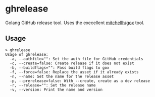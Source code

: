 # ghrelease

Golang GitHub release tool. Uses the execellent
[mitchellh/gox](https://github.com/mitchellh/gox) tool.

## Usage

```
> ghrelease
Usage of ghrelease:
  -a, --authfile="": Set the auth file for GitHub credentials
  -c, --create=false: Create release if it does not exist
  -b, --buildflags="": Pass build flags to gox
  -f, --force=false: Replace the asset if it already exists
  -n, --name: Set the name for the release asset
  -p, --prerelease=false: With --create, create as a dev release
  -r, --release="": Set the release name
  -v, --version: Print the name and version
```
